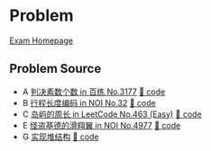 # Problem

[Exam Homepage](http://www.bailian.openjudge.cn/xly2017/)

## Problem Source

- A [判决素数个数 in 百练 No.3177](http://bailian.openjudge.cn/practice/3177) [🔨 code](https://github.com/ECer23/study/blob/master/algorithm/code/P/bailian/3177.cpp)
- B [行程长度编码 in NOI No.32](http://noi.openjudge.cn/ch0107/32/) [🔨 code](https://github.com/ECer23/study/blob/master/algorithm/code/NOI/32.cpp)
- C [岛屿的周长 in LeetCode No.463 (Easy)](https://leetcode-cn.com/problems/island-perimeter/description/) [🔨 code](https://github.com/ECer23/study/blob/master/algorithm/code/LeetCode/463.cpp)
- E [怪盗基德的滑翔翼 in NOI No.4977](http://noi.openjudge.cn/ch0206/4977/) [🔨 code](https://github.com/ECer23/study/blob/master/algorithm/code/NOI/4977.cpp)
- G [实现堆结构](http://www.bailian.openjudge.cn/xly2017/G/) [🔨 code](https://github.com/ECer23/study/blob/master/algorithm/code/P/CS-2017/G.cpp)

